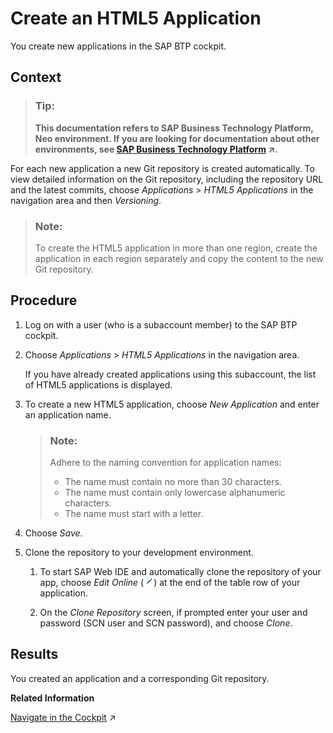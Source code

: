 <!-- copy48f1139b379e48f880cc483ea491179e -->

# Create an HTML5 Application

You create new applications in the SAP BTP cockpit.



## Context

> ### Tip:  
> **This documentation refers to SAP Business Technology Platform, Neo environment. If you are looking for documentation about other environments, see [SAP Business Technology Platform](https://help.sap.com/viewer/65de2977205c403bbc107264b8eccf4b/Cloud/en-US/6a2c1ab5a31b4ed9a2ce17a5329e1dd8.html "SAP Business Technology Platform (SAP BTP) is an integrated offering comprised of four technology portfolios: database and data management, application development and integration, analytics, and intelligent technologies. The platform offers users the ability to turn data into business value, compose end-to-end business processes, and build and extend SAP applications quickly.") :arrow_upper_right:.**

For each new application a new Git repository is created automatically. To view detailed information on the Git repository, including the repository URL and the latest commits, choose *Applications* \> *HTML5 Applications* in the navigation area and then *Versioning*.

> ### Note:  
> To create the HTML5 application in more than one region, create the application in each region separately and copy the content to the new Git repository.



## Procedure

1.  Log on with a user \(who is a subaccount member\) to the SAP BTP cockpit.

2.  Choose *Applications* \> *HTML5 Applications* in the navigation area.

    If you have already created applications using this subaccount, the list of HTML5 applications is displayed.

3.  To create a new HTML5 application, choose *New Application* and enter an application name.

    > ### Note:  
    > Adhere to the naming convention for application names:
    > 
    > -   The name must contain no more than 30 characters.
    > -   The name must contain only lowercase alphanumeric characters.
    > -   The name must start with a letter.

4.  Choose *Save*.

5.  Clone the repository to your development environment.

    1.  To start SAP Web IDE and automatically clone the repository of your app, choose *Edit Online* \(![](images/HTML5_Edit_Online_Button_272cc13.png)\) at the end of the table row of your application.

    2.  On the *Clone Repository* screen, if prompted enter your user and password \(SCN user and SCN password\), and choose *Clone*.





## Results

You created an application and a corresponding Git repository.

**Related Information**  


[Navigate in the Cockpit](https://help.sap.com/viewer/65de2977205c403bbc107264b8eccf4b/Cloud/en-US/0874895f1f78459f9517da55a11ffebd.html "Learn how to navigate to your global accounts and subaccounts in the SAP BTP cockpit.") :arrow_upper_right:


